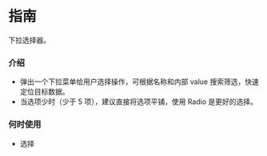# 指南

下拉选择器。

### 介绍

- 弹出一个下拉菜单给用户选择操作，可根据名称和内部 value 搜索筛选，快速定位目标数据。
- 当选项少时（少于 5 项），建议直接将选项平铺，使用 Radio 是更好的选择。

### 何时使用

- 选择

